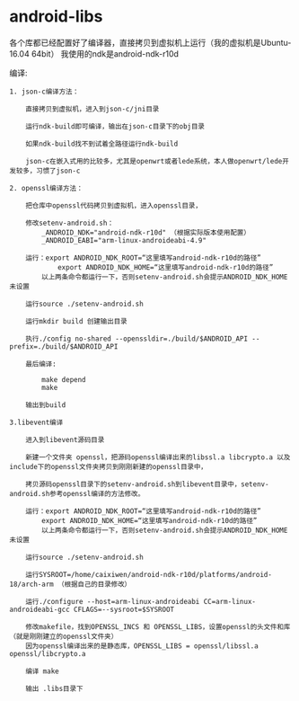 # android-libs

各个库都已经配置好了编译器，直接拷贝到虚拟机上运行（我的虚拟机是Ubuntu-16.04 64bit）
我使用的ndk是android-ndk-r10d

编译:

	1. json-c编译方法：

		直接拷贝到虚拟机，进入到json-c/jni目录
		
		运行ndk-build即可编译，输出在json-c目录下的obj目录
		
		如果ndk-build找不到试着全路径运行ndk-build

		json-c在嵌入式用的比较多，尤其是openwrt或者lede系统，本人做openwrt/lede开发较多，习惯了json-c

	2. openssl编译方法：
	
		把仓库中openssl代码拷贝到虚拟机，进入openssl目录，
		
		修改setenv-android.sh：
			_ANDROID_NDK="android-ndk-r10d" （根据实际版本使用配置）
			_ANDROID_EABI="arm-linux-androideabi-4.9"

		运行：export ANDROID_NDK_ROOT=“这里填写android-ndk-r10d的路径”
				export ANDROID_NDK_HOME=“这里填写android-ndk-r10d的路径”
			以上两条命令都运行一下，否则setenv-android.sh会提示ANDROID_NDK_HOME未设置

		运行source ./setenv-android.sh
		
		运行mkdir build 创建输出目录
		
		执行./config no-shared --openssldir=./build/$ANDROID_API --prefix=./build/$ANDROID_API
		
		最后编译:
		
			make depend
			make
		
		输出到build

	3.libevent编译
	
		进入到libevent源码目录
		
		新建一个文件夹 openssl，把源码openssl编译出来的libssl.a libcrypto.a 以及include下的openssl文件夹拷贝到刚刚新建的openssl目录中，
		
		拷贝源码openssl目录下的setenv-android.sh到libevent目录中，setenv-android.sh参考openssl编译的方法修改。
		
		运行：export ANDROID_NDK_ROOT=“这里填写android-ndk-r10d的路径”
			export ANDROID_NDK_HOME=“这里填写android-ndk-r10d的路径”
			以上两条命令都运行一下，否则setenv-android.sh会提示ANDROID_NDK_HOME未设置
		
		运行source ./setenv-android.sh
		
		运行SYSROOT=/home/caixiwen/android-ndk-r10d/platforms/android-18/arch-arm （根据自己的目录修改）
		
		运行./configure --host=arm-linux-androideabi CC=arm-linux-androideabi-gcc CFLAGS=--sysroot=$SYSROOT
		
		修改makefile，找到OPENSSL_INCS 和 OPENSSL_LIBS，设置openssl的头文件和库（就是刚刚建立的openssl文件夹）
		因为openssl编译出来的是静态库，OPENSSL_LIBS = openssl/libssl.a openssl/libcrypto.a
		
		编译 make
		
		输出 .libs目录下
